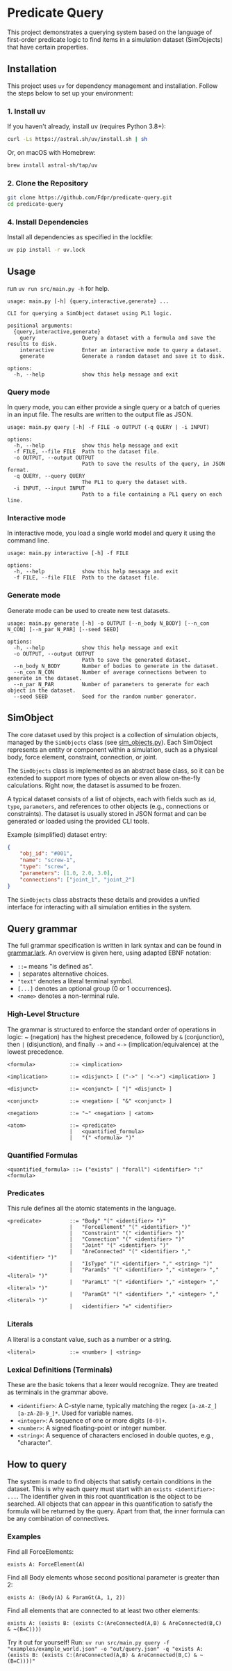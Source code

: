 # Predicate Query

This project demonstrates a querying system based on the language of first-order predicate logic to find items in a simulation dataset (SimObjects) that have certain properties.

## Installation

This project uses `uv` for dependency management and installation. Follow the steps below to set up your environment:

### 1. Install uv
If you haven't already, install uv (requires Python 3.8+):

```bash
curl -Ls https://astral.sh/uv/install.sh | sh
```

Or, on macOS with Homebrew:

```bash
brew install astral-sh/tap/uv
```

### 2. Clone the Repository
```bash
git clone https://github.com/Fdpr/predicate-query.git
cd predicate-query
```
### 4. Install Dependencies
Install all dependencies as specified in the lockfile:

```bash
uv pip install -r uv.lock
```

## Usage

run `uv run src/main.py -h` for help.

```
usage: main.py [-h] {query,interactive,generate} ...

CLI for querying a SimObject dataset using PL1 logic.

positional arguments:
  {query,interactive,generate}
    query               Query a dataset with a formula and save the results to disk.
    interactive         Enter an interactive mode to query a dataset.
    generate            Generate a random dataset and save it to disk.

options:
  -h, --help            show this help message and exit
```

### Query mode

In query mode, you can either provide a single query or a batch of queries in an input file. The results are written to the output file as JSON.

```
usage: main.py query [-h] -f FILE -o OUTPUT (-q QUERY | -i INPUT)

options:
  -h, --help            show this help message and exit
  -f FILE, --file FILE  Path to the dataset file.
  -o OUTPUT, --output OUTPUT
                        Path to save the results of the query, in JSON format.
  -q QUERY, --query QUERY
                        The PL1 to query the dataset with.
  -i INPUT, --input INPUT
                        Path to a file containing a PL1 query on each line.
```

### Interactive mode

In interactive mode, you load a single world model and query it using the command line.

```
usage: main.py interactive [-h] -f FILE

options:
  -h, --help            show this help message and exit
  -f FILE, --file FILE  Path to the dataset file.
```

### Generate mode

Generate mode can be used to create new test datasets.

```
usage: main.py generate [-h] -o OUTPUT [--n_body N_BODY] [--n_con N_CON] [--n_par N_PAR] [--seed SEED]

options:
  -h, --help            show this help message and exit
  -o OUTPUT, --output OUTPUT
                        Path to save the generated dataset.
  --n_body N_BODY       Number of bodies to generate in the dataset.
  --n_con N_CON         Number of average connections between to generate in the dataset.
  --n_par N_PAR         Number of parameters to generate for each object in the dataset.
  --seed SEED           Seed for the random number generator.
```

## SimObject

The core dataset used by this project is a collection of simulation objects, managed by the `SimObjects` class (see [sim_objects.py](src/sim_objects.py)). Each SimObject represents an entity or component within a simulation, such as a physical body, force element, constraint, connection, or joint.

The `SimObjects` class is implemented as an abstract base class, so it can be extended to support more types of objects or even allow on-the-fly calculations. Right now, the dataset is assumed to be frozen.

A typical dataset consists of a list of objects, each with fields such as `id`, `type`, `parameters`, and references to other objects (e.g., connections or constraints). The dataset is usually stored in JSON format and can be generated or loaded using the provided CLI tools.

Example (simplified) dataset entry:
```json
{
    "obj_id": "#001",
    "name": "screw-1",
    "type": "screw",
    "parameters": [1.0, 2.0, 3.0],
    "connections": ["joint_1", "joint_2"]
}
```

The `SimObjects` class abstracts these details and provides a unified interface for interacting with all simulation entities in the system.

## Query grammar

The full grammar specification is written in lark syntax and can be found in [grammar.lark](src/grammar.lark). An overview is given here, using adapted EBNF notation:

- `::=` means "is defined as".
- `|` separates alternative choices.
- `"text"` denotes a literal terminal symbol.
- `[...]` denotes an optional group (0 or 1 occurrences).
- `<name>` denotes a non-terminal rule.

### High-Level Structure
The grammar is structured to enforce the standard order of operations in logic: ~ (negation) has the highest precedence, followed by `&` (conjunction), then `|` (disjunction), and finally `->` and `<->` (implication/equivalence) at the lowest precedence.

```
<formula>           ::= <implication>

<implication>       ::= <disjunct> [ ("->" | "<->") <implication> ]

<disjunct>          ::= <conjunct> [ "|" <disjunct> ]

<conjunct>          ::= <negation> [ "&" <conjunct> ]

<negation>          ::= "~" <negation> | <atom>

<atom>              ::= <predicate>
                    |   <quantified_formula>
                    |   "(" <formula> ")"
```
### Quantified Formulas

```
<quantified_formula> ::= ("exists" | "forall") <identifier> ":" <formula>
```
### Predicates
This rule defines all the atomic statements in the language.
```
<predicate>         ::= "Body" "(" <identifier> ")"
                    |   "ForceElement" "(" <identifier> ")"
                    |   "Constraint" "(" <identifier> ")"
                    |   "Connection" "(" <identifier> ")"
                    |   "Joint" "(" <identifier> ")"
                    |   "AreConnected" "(" <identifier> "," <identifier> ")"
                    |   "IsType" "(" <identifier> "," <string> ")"
                    |   "ParamIs" "(" <identifier> "," <integer> "," <literal> ")"
                    |   "ParamLt" "(" <identifier> "," <integer> "," <literal> ")"
                    |   "ParamGt" "(" <identifier> "," <integer> "," <literal> ")"
                    |   <identifier> "=" <identifier>
```
### Literals
A literal is a constant value, such as a number or a string.
```
<literal>           ::= <number> | <string>
```
### Lexical Definitions (Terminals)
These are the basic tokens that a lexer would recognize. They are treated as terminals in the grammar above.
- `<identifier>`: A C-style name, typically matching the regex `[a-zA-Z_][a-zA-Z0-9_]*`. Used for variable names.
- `<integer>`: A sequence of one or more digits `[0-9]+`.
- `<number>`: A signed floating-point or integer number.
- `<string>`: A sequence of characters enclosed in double quotes, e.g., "character".

## How to query
The system is made to find objects that satisfy certain conditions in the dataset. This is why each query must start with an `exists <identifier>: ...`. The identifier given in this root quantification is the object to be searched. All objects that can appear in this quantification to satisfy the formula will be returned by the query. Apart from that, the inner formula can be any combination of connectives. 

### Examples
Find all ForceElements:
```
exists A: ForceElement(A)
```
Find all Body elements whose second positional parameter is greater than 2:
```
exists A: (Body(A) & ParamGt(A, 1, 2))
```
Find all elements that are connected to at least two other elements:
```
exists A: (exists B: (exists C:(AreConnected(A,B) & AreConnected(B,C) & ~(B=C))))
```

Try it out for yourself! Run: `uv run src/main.py query -f "examples/example_world.json" -o "out/query.json" -q "exists A: (exists B: (exists C:(AreConnected(A,B) & AreConnected(B,C) & ~(B=C))))"`

